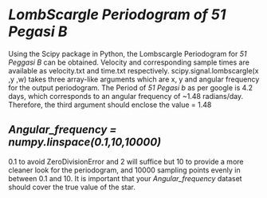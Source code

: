 # *LombScargle Periodogram of 51 Pegasi B*

Using the Scipy package in Python, the Lombscargle Periodogram for *51 Peggasi B* can be obtained.
Velocity and corresponding sample times are available as velocity.txt and time.txt respectively.
scipy.signal.lombscargle(x ,y ,w) takes three array-like arguments which are x, y and angular frequency for the output periodogram.
The Period of *51 Pegasi b* as per google is 4.2 days, which corresponds to an angular frequency of ~1.48 radians/day.
Therefore, the third argument should enclose the value = 1.48

## *Angular_frequency =  numpy.linspace(0.1,10,10000)*
0.1 to avoid ZeroDivisionError and 2 will suffice but 10 to provide a more cleaner look for the periodogram, and 10000 sampling points evenly in between 0.1 and 10.
It is important that your *Angular_frequency* dataset should cover the true value of the star.

